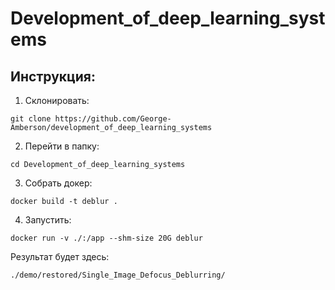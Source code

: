 # Development_of_deep_learning_systems

## Инструкция:
1. Склонировать:
```shell script
git clone https://github.com/George-Amberson/development_of_deep_learning_systems
```
2. Перейти в папку:
```shell script
cd Development_of_deep_learning_systems 
```
3. Собрать докер:
```shell script
docker build -t deblur .
```
4. Запустить:
```shell script
docker run -v ./:/app --shm-size 20G deblur
```


Результат будет здесь: 
```shell script
./demo/restored/Single_Image_Defocus_Deblurring/
```
